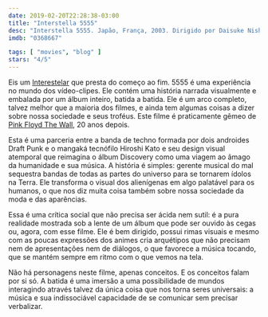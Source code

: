 ```yaml
---
date: 2019-02-20T22:28:38-03:00
title: "Interstella 5555"
desc: "Interstella 5555. Japão, França, 2003. Dirigido por Daisuke Nishio, Hirotoshi Rissen, Kazuhisa Takenouchi, Leiji Matsumoto, escrito por Thomas Bangalter, Cédric Hervet, Guy-Manuel De Homem-Christo. Direção de arte por Hiroshi Kato, trilha sonora por Daft Punk."
imdb: "0368667"

tags: [ "movies", "blog" ]
stars: "4/5"
---
```

Eis um [Interestelar](/interestelar) que presta do começo ao fim. 5555 é uma experiência no mundo dos vídeo-clipes. Ele contém uma história narrada visualmente e embalada por um álbum inteiro, batida a batida. Ele é um arco completo, talvez melhor que a maioria dos filmes, e ainda tem algumas coisas a dizer sobre nossa sociedade e seus troféus. Este filme é praticamente gêmeo de [Pink Floyd The Wall](/pink-floyd-the-wall), 20 anos depois.

Esta é uma parceria entre a banda de techno formada por dois androides Draft Punk e o mangaká tecnófilo Hiroshi Kato e seu design visual atemporal que reimagina o álbum Discovery como uma viagem ao âmago da humanidade e sua música. A história é simples: gerente musical do mal sequestra bandas de todas as partes do universo para se tornarem ídolos na Terra. Ele transforma o visual dos alienígenas em algo palatável para os humanos, o que nos diz muita coisa também sobre nossa sociedade da moda e das aparências.

Essa é uma crítica social que não precisa ser ácida nem sutil: é a pura realidade mostrada sob a lente de um álbum que pode ser ouvido às cegas ou, agora, com esse filme. Ele é bem dirigido, possui rimas visuais e mesmo com as poucas expressões dos animes cria arquétipos que não precisam nem de apresentações nem de diálogos, o que favorece a música tocando, que se mantém sempre em ritmo com o que vemos na tela.

Não há personagens neste filme, apenas conceitos. E os conceitos falam por si só. A batida é uma imersão a uma possibilidade de mundos interagindo através talvez da única coisa que nos torna seres universais: a música e sua indissociável capacidade de se comunicar sem precisar verbalizar.
